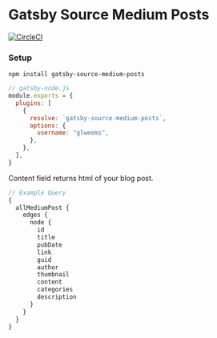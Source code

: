 # Gatsby Source Medium Posts

[![CircleCI](https://circleci.com/gh/glweems/gatsby-source-medium-posts.svg?style=svg)](https://circleci.com/gh/glweems/gatsby-source-medium-posts)

### Setup

`npm install gatsby-source-medium-posts`

```javascript
// gatsby-node.js
module.exports = {
  plugins: [
    {
      resolve: `gatsby-source-medium-posts`,
      options: {
        username: "glweems",
      },
    },
  ],
}
```

Content field returns html of your blog post.

```javascript
// Example Query
{
  allMediumPost {
    edges {
      node {
        id
        title
        pubDate
        link
        guid
        author
        thumbnail
        content
        categories
        description
      }
    }
  }
}
```
